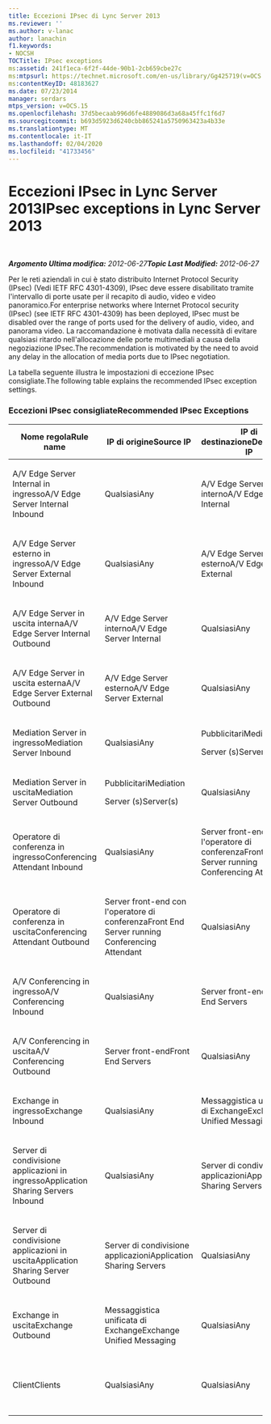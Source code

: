```yaml
---
title: Eccezioni IPsec di Lync Server 2013
ms.reviewer: ''
ms.author: v-lanac
author: lanachin
f1.keywords:
- NOCSH
TOCTitle: IPsec exceptions
ms:assetid: 241f1eca-6f2f-44de-90b1-2cb659cbe27c
ms:mtpsurl: https://technet.microsoft.com/en-us/library/Gg425719(v=OCS.15)
ms:contentKeyID: 48183627
ms.date: 07/23/2014
manager: serdars
mtps_version: v=OCS.15
ms.openlocfilehash: 37d5becaab996d6fe4889086d3a68a45ffc1f6d7
ms.sourcegitcommit: b693d5923d6240cbb865241a5750963423a4b33e
ms.translationtype: MT
ms.contentlocale: it-IT
ms.lasthandoff: 02/04/2020
ms.locfileid: "41733456"
---
```

<div data-xmlns="http://www.w3.org/1999/xhtml">

<div class="topic" data-xmlns="http://www.w3.org/1999/xhtml" data-msxsl="urn:schemas-microsoft-com:xslt" data-cs="http://msdn.microsoft.com/en-us/">

<div data-asp="http://msdn2.microsoft.com/asp">

# <a name="ipsec-exceptions-in-lync-server-2013"></a><span data-ttu-id="07c4b-102">Eccezioni IPsec in Lync Server 2013</span><span class="sxs-lookup"><span data-stu-id="07c4b-102">IPsec exceptions in Lync Server 2013</span></span>

</div>

<div id="mainSection">

<div id="mainBody">

<span> </span>

<span data-ttu-id="07c4b-103">_**Argomento Ultima modifica:** 2012-06-27_</span><span class="sxs-lookup"><span data-stu-id="07c4b-103">_**Topic Last Modified:** 2012-06-27_</span></span>

<span data-ttu-id="07c4b-104">Per le reti aziendali in cui è stato distribuito Internet Protocol Security (IPsec) (Vedi IETF RFC 4301-4309), IPsec deve essere disabilitato tramite l'intervallo di porte usate per il recapito di audio, video e video panoramico.</span><span class="sxs-lookup"><span data-stu-id="07c4b-104">For enterprise networks where Internet Protocol security (IPsec) (see IETF RFC 4301-4309) has been deployed, IPsec must be disabled over the range of ports used for the delivery of audio, video, and panorama video.</span></span> <span data-ttu-id="07c4b-105">La raccomandazione è motivata dalla necessità di evitare qualsiasi ritardo nell'allocazione delle porte multimediali a causa della negoziazione IPsec.</span><span class="sxs-lookup"><span data-stu-id="07c4b-105">The recommendation is motivated by the need to avoid any delay in the allocation of media ports due to IPsec negotiation.</span></span>

<span data-ttu-id="07c4b-106">La tabella seguente illustra le impostazioni di eccezione IPsec consigliate.</span><span class="sxs-lookup"><span data-stu-id="07c4b-106">The following table explains the recommended IPsec exception settings.</span></span>

### <a name="recommended-ipsec-exceptions"></a><span data-ttu-id="07c4b-107">Eccezioni IPsec consigliate</span><span class="sxs-lookup"><span data-stu-id="07c4b-107">Recommended IPsec Exceptions</span></span>

<table style="width:100%;">
<colgroup>
<col style="width: 14%" />
<col style="width: 14%" />
<col style="width: 14%" />
<col style="width: 14%" />
<col style="width: 14%" />
<col style="width: 14%" />
<col style="width: 14%" />
</colgroup>
<thead>
<tr class="header">
<th><span data-ttu-id="07c4b-108">Nome regola</span><span class="sxs-lookup"><span data-stu-id="07c4b-108">Rule name</span></span></th>
<th><span data-ttu-id="07c4b-109">IP di origine</span><span class="sxs-lookup"><span data-stu-id="07c4b-109">Source IP</span></span></th>
<th><span data-ttu-id="07c4b-110">IP di destinazione</span><span class="sxs-lookup"><span data-stu-id="07c4b-110">Destination IP</span></span></th>
<th><span data-ttu-id="07c4b-111">Protocollo</span><span class="sxs-lookup"><span data-stu-id="07c4b-111">Protocol</span></span></th>
<th><span data-ttu-id="07c4b-112">Porta di origine</span><span class="sxs-lookup"><span data-stu-id="07c4b-112">Source port</span></span></th>
<th><span data-ttu-id="07c4b-113">Porta di destinazione</span><span class="sxs-lookup"><span data-stu-id="07c4b-113">Destination port</span></span></th>
<th><span data-ttu-id="07c4b-114">Requisito di autenticazione</span><span class="sxs-lookup"><span data-stu-id="07c4b-114">Authentication Requirement</span></span></th>
</tr>
</thead>
<tbody>
<tr class="odd">
<td><p><span data-ttu-id="07c4b-115">A/V Edge Server Internal in ingresso</span><span class="sxs-lookup"><span data-stu-id="07c4b-115">A/V Edge Server Internal Inbound</span></span></p></td>
<td><p><span data-ttu-id="07c4b-116">Qualsiasi</span><span class="sxs-lookup"><span data-stu-id="07c4b-116">Any</span></span></p></td>
<td><p><span data-ttu-id="07c4b-117">A/V Edge Server interno</span><span class="sxs-lookup"><span data-stu-id="07c4b-117">A/V Edge Server Internal</span></span></p></td>
<td><p><span data-ttu-id="07c4b-118">UDP e TCP</span><span class="sxs-lookup"><span data-stu-id="07c4b-118">UDP and TCP</span></span></p></td>
<td><p><span data-ttu-id="07c4b-119">Qualsiasi</span><span class="sxs-lookup"><span data-stu-id="07c4b-119">Any</span></span></p></td>
<td><p><span data-ttu-id="07c4b-120">Qualsiasi</span><span class="sxs-lookup"><span data-stu-id="07c4b-120">Any</span></span></p></td>
<td><p><span data-ttu-id="07c4b-121">Non eseguire l'autenticazione</span><span class="sxs-lookup"><span data-stu-id="07c4b-121">Do not authenticate</span></span></p></td>
</tr>
<tr class="even">
<td><p><span data-ttu-id="07c4b-122">A/V Edge Server esterno in ingresso</span><span class="sxs-lookup"><span data-stu-id="07c4b-122">A/V Edge Server External Inbound</span></span></p></td>
<td><p><span data-ttu-id="07c4b-123">Qualsiasi</span><span class="sxs-lookup"><span data-stu-id="07c4b-123">Any</span></span></p></td>
<td><p><span data-ttu-id="07c4b-124">A/V Edge Server esterno</span><span class="sxs-lookup"><span data-stu-id="07c4b-124">A/V Edge Server External</span></span></p></td>
<td><p><span data-ttu-id="07c4b-125">UDP e TCP</span><span class="sxs-lookup"><span data-stu-id="07c4b-125">UDP and TCP</span></span></p></td>
<td><p><span data-ttu-id="07c4b-126">Qualsiasi</span><span class="sxs-lookup"><span data-stu-id="07c4b-126">Any</span></span></p></td>
<td><p><span data-ttu-id="07c4b-127">Qualsiasi</span><span class="sxs-lookup"><span data-stu-id="07c4b-127">Any</span></span></p></td>
<td><p><span data-ttu-id="07c4b-128">Non eseguire l'autenticazione</span><span class="sxs-lookup"><span data-stu-id="07c4b-128">Do not authenticate</span></span></p></td>
</tr>
<tr class="odd">
<td><p><span data-ttu-id="07c4b-129">A/V Edge Server in uscita interna</span><span class="sxs-lookup"><span data-stu-id="07c4b-129">A/V Edge Server Internal Outbound</span></span></p></td>
<td><p><span data-ttu-id="07c4b-130">A/V Edge Server interno</span><span class="sxs-lookup"><span data-stu-id="07c4b-130">A/V Edge Server Internal</span></span></p></td>
<td><p><span data-ttu-id="07c4b-131">Qualsiasi</span><span class="sxs-lookup"><span data-stu-id="07c4b-131">Any</span></span></p></td>
<td><p><span data-ttu-id="07c4b-132">TCP &amp; UDP</span><span class="sxs-lookup"><span data-stu-id="07c4b-132">UDP &amp; TCP</span></span></p></td>
<td><p><span data-ttu-id="07c4b-133">Qualsiasi</span><span class="sxs-lookup"><span data-stu-id="07c4b-133">Any</span></span></p></td>
<td><p><span data-ttu-id="07c4b-134">Qualsiasi</span><span class="sxs-lookup"><span data-stu-id="07c4b-134">Any</span></span></p></td>
<td><p><span data-ttu-id="07c4b-135">Non eseguire l'autenticazione</span><span class="sxs-lookup"><span data-stu-id="07c4b-135">Do not authenticate</span></span></p></td>
</tr>
<tr class="even">
<td><p><span data-ttu-id="07c4b-136">A/V Edge Server in uscita esterna</span><span class="sxs-lookup"><span data-stu-id="07c4b-136">A/V Edge Server External Outbound</span></span></p></td>
<td><p><span data-ttu-id="07c4b-137">A/V Edge Server esterno</span><span class="sxs-lookup"><span data-stu-id="07c4b-137">A/V Edge Server External</span></span></p></td>
<td><p><span data-ttu-id="07c4b-138">Qualsiasi</span><span class="sxs-lookup"><span data-stu-id="07c4b-138">Any</span></span></p></td>
<td><p><span data-ttu-id="07c4b-139">UDP e TCP</span><span class="sxs-lookup"><span data-stu-id="07c4b-139">UDP and TCP</span></span></p></td>
<td><p><span data-ttu-id="07c4b-140">Qualsiasi</span><span class="sxs-lookup"><span data-stu-id="07c4b-140">Any</span></span></p></td>
<td><p><span data-ttu-id="07c4b-141">Qualsiasi</span><span class="sxs-lookup"><span data-stu-id="07c4b-141">Any</span></span></p></td>
<td><p><span data-ttu-id="07c4b-142">Non eseguire l'autenticazione</span><span class="sxs-lookup"><span data-stu-id="07c4b-142">Do not authenticate</span></span></p></td>
</tr>
<tr class="odd">
<td><p><span data-ttu-id="07c4b-143">Mediation Server in ingresso</span><span class="sxs-lookup"><span data-stu-id="07c4b-143">Mediation Server Inbound</span></span></p></td>
<td><p><span data-ttu-id="07c4b-144">Qualsiasi</span><span class="sxs-lookup"><span data-stu-id="07c4b-144">Any</span></span></p></td>
<td><p><span data-ttu-id="07c4b-145">Pubblicitari</span><span class="sxs-lookup"><span data-stu-id="07c4b-145">Mediation</span></span></p>
<p><span data-ttu-id="07c4b-146">Server (s)</span><span class="sxs-lookup"><span data-stu-id="07c4b-146">Server(s)</span></span></p></td>
<td><p><span data-ttu-id="07c4b-147">UDP e TCP</span><span class="sxs-lookup"><span data-stu-id="07c4b-147">UDP and TCP</span></span></p></td>
<td><p><span data-ttu-id="07c4b-148">Qualsiasi</span><span class="sxs-lookup"><span data-stu-id="07c4b-148">Any</span></span></p></td>
<td><p><span data-ttu-id="07c4b-149">Qualsiasi</span><span class="sxs-lookup"><span data-stu-id="07c4b-149">Any</span></span></p></td>
<td><p><span data-ttu-id="07c4b-150">Non eseguire l'autenticazione</span><span class="sxs-lookup"><span data-stu-id="07c4b-150">Do not authenticate</span></span></p></td>
</tr>
<tr class="even">
<td><p><span data-ttu-id="07c4b-151">Mediation Server in uscita</span><span class="sxs-lookup"><span data-stu-id="07c4b-151">Mediation Server Outbound</span></span></p></td>
<td><p><span data-ttu-id="07c4b-152">Pubblicitari</span><span class="sxs-lookup"><span data-stu-id="07c4b-152">Mediation</span></span></p>
<p><span data-ttu-id="07c4b-153">Server (s)</span><span class="sxs-lookup"><span data-stu-id="07c4b-153">Server(s)</span></span></p></td>
<td><p><span data-ttu-id="07c4b-154">Qualsiasi</span><span class="sxs-lookup"><span data-stu-id="07c4b-154">Any</span></span></p></td>
<td><p><span data-ttu-id="07c4b-155">UDP e TCP</span><span class="sxs-lookup"><span data-stu-id="07c4b-155">UDP and TCP</span></span></p></td>
<td><p><span data-ttu-id="07c4b-156">Qualsiasi</span><span class="sxs-lookup"><span data-stu-id="07c4b-156">Any</span></span></p></td>
<td><p><span data-ttu-id="07c4b-157">Qualsiasi</span><span class="sxs-lookup"><span data-stu-id="07c4b-157">Any</span></span></p></td>
<td><p><span data-ttu-id="07c4b-158">Non eseguire l'autenticazione</span><span class="sxs-lookup"><span data-stu-id="07c4b-158">Do not authenticate</span></span></p></td>
</tr>
<tr class="odd">
<td><p><span data-ttu-id="07c4b-159">Operatore di conferenza in ingresso</span><span class="sxs-lookup"><span data-stu-id="07c4b-159">Conferencing Attendant Inbound</span></span></p></td>
<td><p><span data-ttu-id="07c4b-160">Qualsiasi</span><span class="sxs-lookup"><span data-stu-id="07c4b-160">Any</span></span></p></td>
<td><p><span data-ttu-id="07c4b-161">Server front-end con l'operatore di conferenza</span><span class="sxs-lookup"><span data-stu-id="07c4b-161">Front End Server running Conferencing Attendant</span></span></p></td>
<td><p><span data-ttu-id="07c4b-162">UDP e TCP</span><span class="sxs-lookup"><span data-stu-id="07c4b-162">UDP and TCP</span></span></p></td>
<td><p><span data-ttu-id="07c4b-163">Qualsiasi</span><span class="sxs-lookup"><span data-stu-id="07c4b-163">Any</span></span></p></td>
<td><p><span data-ttu-id="07c4b-164">Qualsiasi</span><span class="sxs-lookup"><span data-stu-id="07c4b-164">Any</span></span></p></td>
<td><p><span data-ttu-id="07c4b-165">Non eseguire l'autenticazione</span><span class="sxs-lookup"><span data-stu-id="07c4b-165">Do not authenticate</span></span></p></td>
</tr>
<tr class="even">
<td><p><span data-ttu-id="07c4b-166">Operatore di conferenza in uscita</span><span class="sxs-lookup"><span data-stu-id="07c4b-166">Conferencing Attendant Outbound</span></span></p></td>
<td><p><span data-ttu-id="07c4b-167">Server front-end con l'operatore di conferenza</span><span class="sxs-lookup"><span data-stu-id="07c4b-167">Front End Server running Conferencing Attendant</span></span></p></td>
<td><p><span data-ttu-id="07c4b-168">Qualsiasi</span><span class="sxs-lookup"><span data-stu-id="07c4b-168">Any</span></span></p></td>
<td><p><span data-ttu-id="07c4b-169">UDP e TCP</span><span class="sxs-lookup"><span data-stu-id="07c4b-169">UDP and TCP</span></span></p></td>
<td><p><span data-ttu-id="07c4b-170">Qualsiasi</span><span class="sxs-lookup"><span data-stu-id="07c4b-170">Any</span></span></p></td>
<td><p><span data-ttu-id="07c4b-171">Qualsiasi</span><span class="sxs-lookup"><span data-stu-id="07c4b-171">Any</span></span></p></td>
<td><p><span data-ttu-id="07c4b-172">Non eseguire l'autenticazione</span><span class="sxs-lookup"><span data-stu-id="07c4b-172">Do not authenticate</span></span></p></td>
</tr>
<tr class="odd">
<td><p><span data-ttu-id="07c4b-173">A/V Conferencing in ingresso</span><span class="sxs-lookup"><span data-stu-id="07c4b-173">A/V Conferencing Inbound</span></span></p></td>
<td><p><span data-ttu-id="07c4b-174">Qualsiasi</span><span class="sxs-lookup"><span data-stu-id="07c4b-174">Any</span></span></p></td>
<td><p><span data-ttu-id="07c4b-175">Server front-end</span><span class="sxs-lookup"><span data-stu-id="07c4b-175">Front End Servers</span></span></p></td>
<td><p><span data-ttu-id="07c4b-176">UDP e TCP</span><span class="sxs-lookup"><span data-stu-id="07c4b-176">UDP and TCP</span></span></p></td>
<td><p><span data-ttu-id="07c4b-177">Qualsiasi</span><span class="sxs-lookup"><span data-stu-id="07c4b-177">Any</span></span></p></td>
<td><p><span data-ttu-id="07c4b-178">Qualsiasi</span><span class="sxs-lookup"><span data-stu-id="07c4b-178">Any</span></span></p></td>
<td><p><span data-ttu-id="07c4b-179">Non eseguire l'autenticazione</span><span class="sxs-lookup"><span data-stu-id="07c4b-179">Do not authenticate</span></span></p></td>
</tr>
<tr class="even">
<td><p><span data-ttu-id="07c4b-180">A/V Conferencing in uscita</span><span class="sxs-lookup"><span data-stu-id="07c4b-180">A/V Conferencing Outbound</span></span></p></td>
<td><p><span data-ttu-id="07c4b-181">Server front-end</span><span class="sxs-lookup"><span data-stu-id="07c4b-181">Front End Servers</span></span></p></td>
<td><p><span data-ttu-id="07c4b-182">Qualsiasi</span><span class="sxs-lookup"><span data-stu-id="07c4b-182">Any</span></span></p></td>
<td><p><span data-ttu-id="07c4b-183">UDP e TCP</span><span class="sxs-lookup"><span data-stu-id="07c4b-183">UDP and TCP</span></span></p></td>
<td><p><span data-ttu-id="07c4b-184">Qualsiasi</span><span class="sxs-lookup"><span data-stu-id="07c4b-184">Any</span></span></p></td>
<td><p><span data-ttu-id="07c4b-185">Qualsiasi</span><span class="sxs-lookup"><span data-stu-id="07c4b-185">Any</span></span></p></td>
<td><p><span data-ttu-id="07c4b-186">Non eseguire l'autenticazione</span><span class="sxs-lookup"><span data-stu-id="07c4b-186">Do not authenticate</span></span></p></td>
</tr>
<tr class="odd">
<td><p><span data-ttu-id="07c4b-187">Exchange in ingresso</span><span class="sxs-lookup"><span data-stu-id="07c4b-187">Exchange Inbound</span></span></p></td>
<td><p><span data-ttu-id="07c4b-188">Qualsiasi</span><span class="sxs-lookup"><span data-stu-id="07c4b-188">Any</span></span></p></td>
<td><p><span data-ttu-id="07c4b-189">Messaggistica unificata di Exchange</span><span class="sxs-lookup"><span data-stu-id="07c4b-189">Exchange Unified Messaging</span></span></p></td>
<td><p><span data-ttu-id="07c4b-190">UDP e TCP</span><span class="sxs-lookup"><span data-stu-id="07c4b-190">UDP and TCP</span></span></p></td>
<td><p><span data-ttu-id="07c4b-191">Qualsiasi</span><span class="sxs-lookup"><span data-stu-id="07c4b-191">Any</span></span></p></td>
<td><p><span data-ttu-id="07c4b-192">Qualsiasi</span><span class="sxs-lookup"><span data-stu-id="07c4b-192">Any</span></span></p></td>
<td><p><span data-ttu-id="07c4b-193">Non eseguire l'autenticazione</span><span class="sxs-lookup"><span data-stu-id="07c4b-193">Do not authenticate</span></span></p></td>
</tr>
<tr class="even">
<td><p><span data-ttu-id="07c4b-194">Server di condivisione applicazioni in ingresso</span><span class="sxs-lookup"><span data-stu-id="07c4b-194">Application Sharing Servers Inbound</span></span></p></td>
<td><p><span data-ttu-id="07c4b-195">Qualsiasi</span><span class="sxs-lookup"><span data-stu-id="07c4b-195">Any</span></span></p></td>
<td><p><span data-ttu-id="07c4b-196">Server di condivisione applicazioni</span><span class="sxs-lookup"><span data-stu-id="07c4b-196">Application Sharing Servers</span></span></p></td>
<td><p><span data-ttu-id="07c4b-197">TCP</span><span class="sxs-lookup"><span data-stu-id="07c4b-197">TCP</span></span></p></td>
<td><p><span data-ttu-id="07c4b-198">Qualsiasi</span><span class="sxs-lookup"><span data-stu-id="07c4b-198">Any</span></span></p></td>
<td><p><span data-ttu-id="07c4b-199">Qualsiasi</span><span class="sxs-lookup"><span data-stu-id="07c4b-199">Any</span></span></p></td>
<td><p><span data-ttu-id="07c4b-200">Non eseguire l'autenticazione</span><span class="sxs-lookup"><span data-stu-id="07c4b-200">Do not authenticate</span></span></p></td>
</tr>
<tr class="odd">
<td><p><span data-ttu-id="07c4b-201">Server di condivisione applicazioni in uscita</span><span class="sxs-lookup"><span data-stu-id="07c4b-201">Application Sharing Server Outbound</span></span></p></td>
<td><p><span data-ttu-id="07c4b-202">Server di condivisione applicazioni</span><span class="sxs-lookup"><span data-stu-id="07c4b-202">Application Sharing Servers</span></span></p></td>
<td><p><span data-ttu-id="07c4b-203">Qualsiasi</span><span class="sxs-lookup"><span data-stu-id="07c4b-203">Any</span></span></p></td>
<td><p><span data-ttu-id="07c4b-204">TCP</span><span class="sxs-lookup"><span data-stu-id="07c4b-204">TCP</span></span></p></td>
<td><p><span data-ttu-id="07c4b-205">Qualsiasi</span><span class="sxs-lookup"><span data-stu-id="07c4b-205">Any</span></span></p></td>
<td><p><span data-ttu-id="07c4b-206">Qualsiasi</span><span class="sxs-lookup"><span data-stu-id="07c4b-206">Any</span></span></p></td>
<td><p><span data-ttu-id="07c4b-207">Non eseguire l'autenticazione</span><span class="sxs-lookup"><span data-stu-id="07c4b-207">Do not authenticate</span></span></p></td>
</tr>
<tr class="even">
<td><p><span data-ttu-id="07c4b-208">Exchange in uscita</span><span class="sxs-lookup"><span data-stu-id="07c4b-208">Exchange Outbound</span></span></p></td>
<td><p><span data-ttu-id="07c4b-209">Messaggistica unificata di Exchange</span><span class="sxs-lookup"><span data-stu-id="07c4b-209">Exchange Unified Messaging</span></span></p></td>
<td><p><span data-ttu-id="07c4b-210">Qualsiasi</span><span class="sxs-lookup"><span data-stu-id="07c4b-210">Any</span></span></p></td>
<td><p><span data-ttu-id="07c4b-211">UDP e TCP</span><span class="sxs-lookup"><span data-stu-id="07c4b-211">UDP and TCP</span></span></p></td>
<td><p><span data-ttu-id="07c4b-212">Qualsiasi</span><span class="sxs-lookup"><span data-stu-id="07c4b-212">Any</span></span></p></td>
<td><p><span data-ttu-id="07c4b-213">Qualsiasi</span><span class="sxs-lookup"><span data-stu-id="07c4b-213">Any</span></span></p></td>
<td><p><span data-ttu-id="07c4b-214">Non eseguire l'autenticazione</span><span class="sxs-lookup"><span data-stu-id="07c4b-214">Do not authenticate</span></span></p></td>
</tr>
<tr class="odd">
<td><p><span data-ttu-id="07c4b-215">Client</span><span class="sxs-lookup"><span data-stu-id="07c4b-215">Clients</span></span></p></td>
<td><p><span data-ttu-id="07c4b-216">Qualsiasi</span><span class="sxs-lookup"><span data-stu-id="07c4b-216">Any</span></span></p></td>
<td><p><span data-ttu-id="07c4b-217">Qualsiasi</span><span class="sxs-lookup"><span data-stu-id="07c4b-217">Any</span></span></p></td>
<td><p><span data-ttu-id="07c4b-218">UDP</span><span class="sxs-lookup"><span data-stu-id="07c4b-218">UDP</span></span></p></td>
<td><p><span data-ttu-id="07c4b-219">Intervallo di porte multimediali specificato</span><span class="sxs-lookup"><span data-stu-id="07c4b-219">Specified media port range</span></span></p></td>
<td><p><span data-ttu-id="07c4b-220">Qualsiasi</span><span class="sxs-lookup"><span data-stu-id="07c4b-220">Any</span></span></p></td>
<td><p><span data-ttu-id="07c4b-221">Non eseguire l'autenticazione</span><span class="sxs-lookup"><span data-stu-id="07c4b-221">Do not authenticate</span></span></p></td>
</tr>
</tbody>
</table>


</div>

<span> </span>

</div>

</div>

</div>

